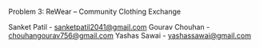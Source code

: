 Problem 3: ReWear – Community Clothing Exchange

Sanket Patil - sanketpatil2041@gmail.com
Gourav Chouhan - chouhangourav756@gmail.com
Yashas Sawai - yashassawai@gmail.com
